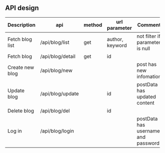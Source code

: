 ## API design

| Description     | api              | method | url parameter   | Comment                            |
| --------------- | ---------------- | ------ | --------------- | ---------------------------------- |
| Fetch blog list | /api/blog/list   | get    | author, keyword | not filter if parameter is null    |
| Fetch blog      | /api/blog/detail | get    | id              |                                    |
| Create new blog | /api/blog/new    |        |                 | post has new infomation            |
| Update blog     | /api/blog/update |        | id              | postData has updated content       |
| Delete blog     | /api/blog/del    |        | id              |                                    |
| Log in          | /api/blog/login  |        |                 | postData has username and password |

